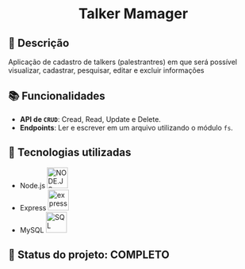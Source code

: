 <h1 align="center">Talker Mamager</h1>

## :memo: Descrição
Aplicação de cadastro de talkers (palestrantres) em que será possível visualizar, cadastrar, pesquisar, editar e excluir informações

## :books: Funcionalidades
* <b>API de `CRUD`</b>: Cread, Read, Update e Delete.
* <b>Endpoints</b>: Ler e escrever em um arquivo utilizando o módulo `fs`.

## :wrench: Tecnologias utilizadas
* Node.js <img alt="NODE.JS" height="42px" src="https://cdn.jsdelivr.net/gh/devicons/devicon/icons/nodejs/nodejs-original.svg" />
* Express <img alt="express" height ="42px" src="https://cdn.jsdelivr.net/gh/devicons/devicon/icons/express/express-original.svg" />
* MySQL <img alt="SQL" height="42px" src="https://cdn.jsdelivr.net/gh/devicons/devicon/icons/mysql/mysql-original-wordmark.svg" /> 

## :dart: Status do projeto: COMPLETO
